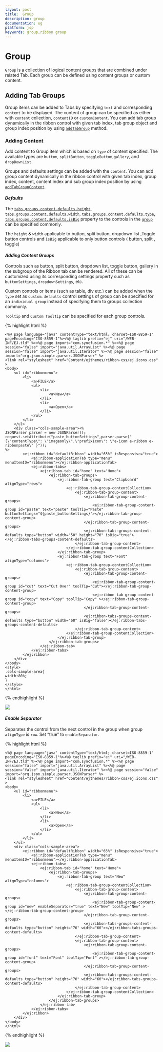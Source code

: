 ```yaml
---
layout: post
title:  Group
description: group
documentation: ug
platform: jsp
keywords: group,ribbon group
---
```


# Group

`Group` is a collection of logical content groups that are combined under related Tab. Each group can be defined using content groups or custom content.

## Adding Tab Groups

Group items can be added to Tabs by specifying `text` and corresponding `content` to be displayed. The content of group can be specified as either with `content` collection, `contentID` or `customContent`. You can add tab group dynamically in the ribbon control with given tab index, tab group object and group index position by using [`addTabGroup`](https://help.syncfusion.com/api/js/ejribbon#methods:addtabgroup) method.

### Adding Content

Add content to Group item which is based on `type` of content specified. The available types are `button`, `splitButton`, `toggleButton`,`gallery`, and `dropDownList`.

Groups and defaults settings can be added with the `content`. You can add group content dynamically in the ribbon control with given tab index, group index, content, content index and sub group index position by using [`addTabGroupContent`](https://help.syncfusion.com/api/js/ejribbon#methods:addtabgroupcontent).

#### _Defaults_

The [`tabs.groups.content.defaults.height`](https://help.syncfusion.com/api/js/ejribbon#members:tabs-groups-content-defaults-height), [`tabs.groups.content.defaults.width`](https://help.syncfusion.com/api/js/ejribbon#members:tabs-groups-content-defaults-width), 
[`tabs.groups.content.defaults.type`](https://help.syncfusion.com/api/js/ejribbon#members:tabs-groups-content-defaults-type), [`tabs.groups.content.defaults.isBig`](https://help.syncfusion.com/api/js/ejribbon#members:tabs-groups-content-defaults-isbig) property to the controls in the [`group`](https://help.syncfusion.com/api/js/ejribbon#members:tabs-groups-content-groups) can be specified commonly.

The `height` & `width` applicable to button, split button, dropdown list ,Toggle button controls and `isBig` applicable to only button controls ( button, split , toggle)

#### _Adding Content Groups_

Controls such as button, split button, dropdown list, toggle button, gallery in the subgroup of the Ribbon tab can be rendered. All of these can be customized using its corresponding settings property such as `buttonSettings`, `dropdownSettings`, etc.

Custom controls or items (such as table, div etc.) can be added when the `type` set as `custom`. `defaults` control settings of group can be specified for an `individual group` instead of specifying them to groups collection commonly.

`Tooltip` and `Custom Tooltip` can be specified for each group controls.

{% highlight html %}
	 
	<%@ page language="java" contentType="text/html; charset=ISO-8859-1"
    pageEncoding="ISO-8859-1"%><%@ taglib prefix="ej" uri="/WEB-INF/EJ.tld" %><%@ page import="com.syncfusion.*" %><%@ page session="false" import="java.util.ArrayList" %><%@ page session="false" import="java.util.Iterator" %><%@ page session="false" import="org.json.simple.parser.JSONParser" %>
    <link rel="stylesheet" href="Content/ejthemes/ribbon-css/ej.icons.css" >
	<body>
		<ul id="ribbonmenu">
			<li>
				<a>FILE</a>
				<ul>
					<li>
						<a>New</a>
					</li>
					<li>
						<a>Open</a>
					</li>
				</ul>
			</li>
		</ul>
		<div class="cols-sample-area"><%
    JSONParser parser = new JSONParser();
	request.setAttribute("paste_buttonSettings",parser.parse("{\"contentType\": \"imageonly\",\"prefixIcon\": \"e-icon e-ribbon e-ribbonpaste\" }"));
	%>
			<ej:ribbon id="defaultRibbon" width="65%" isResponsive="true">
				<ej:ribbon-applicationTab type="menu" menuItemID="ribbonmenu"></ej:ribbon-applicationTab>
				<ej:ribbon-tabs>
					<ej:ribbon-tab id="home" text="Home">
						<ej:ribbon-tab-groups>
							<ej:ribbon-tab-group text="Clipboard" alignType="rows">
								<ej:ribbon-tab-group-contentCollection>
									<ej:ribbon-tab-group-content>
										<ej:ribbon-tab-group-content-groups>
											<ej:ribbon-tab-group-content-group id="paste" text="paste" toolTip="Paste"  buttonSettings="${paste_buttonSettings}"></ej:ribbon-tab-group-content-group>
										</ej:ribbon-tab-group-content-groups>
										<ej:ribbon-tabs-groups-content-defaults type="button" width="50" height="70" isBig="true"></ej:ribbon-tabs-groups-content-defaults>
									</ej:ribbon-tab-group-content>
								</ej:ribbon-tab-group-contentCollection>
							</ej:ribbon-tab-group>
							<ej:ribbon-tab-group text="Font" alignType="columns">
								<ej:ribbon-tab-group-contentCollection>
									<ej:ribbon-tab-group-content>
										<ej:ribbon-tab-group-content-groups>
											<ej:ribbon-tab-group-content-group id="cut" text="Cut Over" toolTip="Cut"></ej:ribbon-tab-group-content-group>
											<ej:ribbon-tab-group-content-group id="copy" text="Copy" toolTip="Copy" ></ej:ribbon-tab-group-content-group>
										</ej:ribbon-tab-group-content-groups>
										<ej:ribbon-tabs-groups-content-defaults type="button" width="60" isBig="false"></ej:ribbon-tabs-groups-content-defaults>
									</ej:ribbon-tab-group-content>
								</ej:ribbon-tab-group-contentCollection>
							</ej:ribbon-tab-group>
						</ej:ribbon-tab-groups>
					</ej:ribbon-tab>
				</ej:ribbon-tabs>
			</ej:ribbon>
		</div>
	</body>
	<style>
    .cols-sample-area{
    width:80%;
    }
    </style>
    </html>

{% endhighlight %}

![](Group_images/Group_img1.png)

#### _Enable Separator_ 

Separates the control from the next control in the group when group `alignType` is `row`. Set “true” to `enableSeparator`.

{% highlight html %}

    <%@ page language="java" contentType="text/html; charset=ISO-8859-1"
    pageEncoding="ISO-8859-1"%><%@ taglib prefix="ej" uri="/WEB-INF/EJ.tld" %><%@ page import="com.syncfusion.*" %><%@ page session="false" import="java.util.ArrayList" %><%@ page session="false" import="java.util.Iterator" %><%@ page session="false" import="org.json.simple.parser.JSONParser" %>
    <link rel="stylesheet" href="Content/ejthemes/ribbon-css/ej.icons.css" >
	<body>
		<ul id="ribbonmenu">
			<li>
				<a>FILE</a>
				<ul>
					<li>
						<a>New</a>
					</li>
					<li>
						<a>Open</a>
					</li>
				</ul>
			</li>
		</ul>
		<div class="cols-sample-area">
			<ej:ribbon id="defaultRibbon" width="65%" isResponsive="true">
				<ej:ribbon-applicationTab type="menu" menuItemID="ribbonmenu"></ej:ribbon-applicationTab>
				<ej:ribbon-tabs>
					<ej:ribbon-tab id="home" text="Home">
						<ej:ribbon-tab-groups>
							<ej:ribbon-tab-group text="New" alignType="columns">
								<ej:ribbon-tab-group-contentCollection>
									<ej:ribbon-tab-group-content>
										<ej:ribbon-tab-group-content-groups>
											<ej:ribbon-tab-group-content-group id="new" enableSeparator="true" text="New" toolTip="New" ></ej:ribbon-tab-group-content-group>
										</ej:ribbon-tab-group-content-groups>
										<ej:ribbon-tabs-groups-content-defaults type="button" height="70" width="60"></ej:ribbon-tabs-groups-content-defaults>
									</ej:ribbon-tab-group-content>
									<ej:ribbon-tab-group-content>
										<ej:ribbon-tab-group-content-groups>
											<ej:ribbon-tab-group-content-group id="font" text="Font" toolTip="Font" ></ej:ribbon-tab-group-content-group>
										</ej:ribbon-tab-group-content-groups>
										<ej:ribbon-tabs-groups-content-defaults type="button" height="70" width="60"></ej:ribbon-tabs-groups-content-defaults>
									</ej:ribbon-tab-group-content>
								</ej:ribbon-tab-group-contentCollection>
							</ej:ribbon-tab-group>
						</ej:ribbon-tab-groups>
					</ej:ribbon-tab>
				</ej:ribbon-tabs>
			</ej:ribbon>
		</div>
	</body>
    </html>

{% endhighlight %}

![](Group_images/Group_img2.png)
